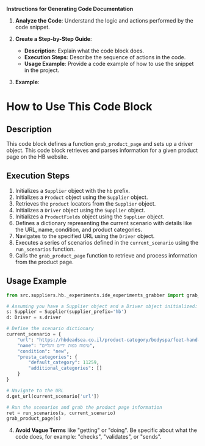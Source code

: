 **Instructions for Generating Code Documentation**

1. **Analyze the Code**: Understand the logic and actions performed by the code snippet.

2. **Create a Step-by-Step Guide**:
    - **Description**: Explain what the code block does.
    - **Execution Steps**: Describe the sequence of actions in the code.
    - **Usage Example**: Provide a code example of how to use the snippet in the project.

3. **Example**:

How to Use This Code Block
=========================================================================================

Description
-------------------------
This code block defines a function `grab_product_page` and sets up a driver object.  This code block retrieves and parses information for a given product page on the HB website. 

Execution Steps
-------------------------
1. Initializes a `Supplier` object with the `hb` prefix.
2. Initializes a `Product` object using the `Supplier` object.
3. Retrieves the `product` locators from the `Supplier` object.
4. Initializes a `Driver` object using the `Supplier` object.
5. Initializes a `ProductFields` object using the `Supplier` object.
6. Defines a dictionary representing the current scenario with details like the URL, name, condition, and product categories.
7. Navigates to the specified URL using the `Driver` object.
8. Executes a series of scenarios defined in the `current_scenario` using the `run_scenarios` function.
9. Calls the `grab_product_page` function to retrieve and process information from the product page.

Usage Example
-------------------------

```python
from src.suppliers.hb._experiments.ide_experiments_grabber import grab_product_page

# Assuming you have a Supplier object and a Driver object initialized:
s: Supplier = Supplier(supplier_prefix='hb')
d: Driver = s.driver

# Define the scenario dictionary
current_scenario = {
    "url": "https://hbdeadsea.co.il/product-category/bodyspa/feet-hand-treatment/",
    "name": "טיפוח כפות ידיים ורגליים",
    "condition": "new",
    "presta_categories": {
        "default_category": 11259,
        "additional_categories": []
    }
}

# Navigate to the URL
d.get_url(current_scenario['url'])

# Run the scenarios and grab the product page information
ret = run_scenarios(s, current_scenario)
grab_product_page(s)
```

4. **Avoid Vague Terms** like "getting" or "doing". Be specific about what the code does, for example: "checks", "validates", or "sends".